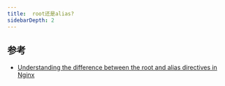```yaml
---
title:  root还是alias?
sidebarDepth: 2
---
```


## 参考

* [Understanding the difference between the root and alias directives in Nginx](https://www.techcoil.com/blog/understanding-the-difference-between-the-root-and-alias-directives-in-nginx/)